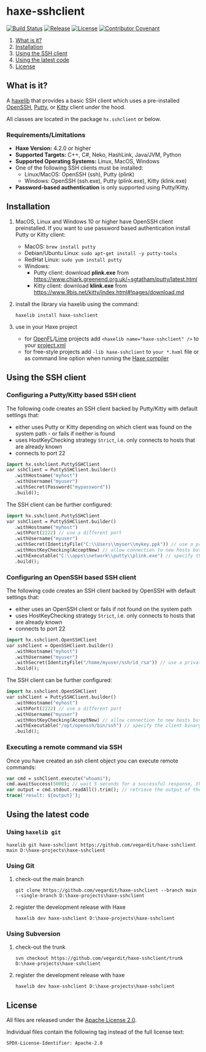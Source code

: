 # haxe-sshclient

[![Build Status](https://github.com/vegardit/haxe-sshclient/workflows/Build/badge.svg "GitHub Actions")](https://github.com/vegardit/haxe-sshclient/actions?query=workflow%3A%22Build%22)
[![Release](https://img.shields.io/github/release/vegardit/haxe-sshclient.svg)](http://lib.haxe.org/p/haxe-sshclient)
[![License](https://img.shields.io/github/license/vegardit/haxe-sshclient.svg?label=license)](#license)
[![Contributor Covenant](https://img.shields.io/badge/Contributor%20Covenant-v2.0%20adopted-ff69b4.svg)](CODE_OF_CONDUCT.md)

1. [What is it?](#what-is-it)
1. [Installation](#installation)
1. [Using the SSH client](#usage)
1. [Using the latest code](#latest)
1. [License](#license)

## <a name="what-is-it"></a>What is it?

A [haxelib](http://lib.haxe.org/documentation/using-haxelib/) that provides a basic SSH client which uses a pre-installed
[OpenSSH](https://www.openssh.com/), [Putty](https://www.chiark.greenend.org.uk/~sgtatham/putty/), or [Kitty](https://www.9bis.net/kitty/index.html) client under the hood.

All classes are located in the package `hx.sshclient` or below.


### Requirements/Limitations

- **Haxe Version:** 4.2.0 or higher
- **Supported Targets:** C++, C#, Neko, HashLink, Java/JVM, Python
- **Supported Operating Systems:** Linux, MacOS, Windows
- One of the following SSH clients must be installed:
  - Linux/MacOS: OpenSSH (ssh), Putty (plink)
  - Windows: OpenSSH (ssh.exe), Putty (plink.exe), Kitty (klink.exe)
- **Password-based authentication** is only supported using Putty/Kitty.

## <a name="installation"></a>Installation

1. MacOS, Linux and Windows 10 or higher have OpenSSH client preinstalled. If you want to use password based authentication install Putty or Kitty client:
   - MacOS: `brew install putty`
   - Debian/Ubuntu Linux: `sudo apt-get install -y putty-tools`
   - RedHat Linux: `sudo yum install putty`
   - Windows:
     - Putty client: download **plink.exe** from https://www.chiark.greenend.org.uk/~sgtatham/putty/latest.html
     - Kitty client: download **klink.exe** from https://www.9bis.net/kitty/index.html#!pages/download.md

1. install the library via haxelib using the command:
    ```
    haxelib install haxe-sshclient
    ```

1. use in your Haxe project

   - for [OpenFL](http://www.openfl.org/)/[Lime](https://github.com/openfl/lime) projects add `<haxelib name="haxe-sshclient" />` to your [project.xml](http://www.openfl.org/documentation/projects/project-files/xml-format/)
   - for free-style projects add `-lib haxe-sshclient`  to `your *.hxml` file or as command line option when running the [Haxe compiler](http://haxe.org/manual/compiler-usage.html)


## <a name="usage"></a>Using the SSH client

### Configuring a Putty/Kitty based SSH client

The following code creates an SSH client backed by Putty/Kitty with default settings that:
- either uses Putty or Kitty depending on which client was found on the system path - or fails if neither is found
- uses HostKeyChecking strategy `Strict`, i.e. only connects to hosts that are already known
- connects to port 22
```haxe
import hx.sshclient.PuttySSHClient
var sshClient = PuttySSHClient.builder()
   .withHostname("myhost")
   .withUsername("myuser")
   .withSecret(Password("mypassword"))
   .build();
```

The SSH client can be further configured:
```haxe
import hx.sshclient.PuttySSHClient
var sshClient = PuttySSHClient.builder()
   .withHostname("myhost")
   .withPort(2222) // use a different port
   .withUsername("myuser")
   .withSecret(IdentityFile("C:\\Users\\myser\\mykey.ppk")) // use a private key for autentication
   .withHostKeyChecking(AcceptNew) // allow connection to new hosts but prevent connections to known hosts with mismatching host keys
   .withExecutable("C:\\apps\\network\\putty\\plink.exe") // specify the client binary to be used
   .build();
```

### Configuring an OpenSSH based SSH client
The following code creates an SSH client backed by OpenSSH with default settings that:
- either uses an OpenSSH client or fails if not found on the system path
- uses HostKeyChecking strategy `Strict`, i.e. only connects to hosts that are already known
- connects to port 22
```haxe
import hx.sshclient.OpenSSHClient
var sshClient = OpenSSHClient.builder()
   .withHostname("myhost")
   .withUsername("myuser")
   .withSecret(IdentityFile("/home/myuser/ssh/id_rsa")) // use a private key for authentication
   .build();
```

The SSH client can be further configured:
```haxe
import hx.sshclient.OpenSSHClient
var sshClient = PuttySSHClient.builder()
   .withHostname("myhost")
   .withPort(2222) // use a different port
   .withUsername("myuser")
   .withHostKeyChecking(AcceptNew) // allow connection to new hosts but prevent connections to known hosts with mismatching host keys
   .withExecutable("/opt/openssh/bin/ssh") // specify the client binary to be used
   .build();
```

### Executing a remote command via SSH

Once you have created an ssh client object you can execute remote commands:
```haxe
var cmd = sshClient.execute("whoami");
cmd.awaitSuccess(5000); // wait 5 seconds for a successful response, throws an exception otherwise
var output = cmd.stdout.readAll().trim(); // retrieve the output of the executed command
trace('result: ${output}');
```


## <a name="latest"></a>Using the latest code

### Using `haxelib git`

```
haxelib git haxe-sshclient https://github.com/vegardit/haxe-sshclient main D:\haxe-projects\haxe-sshclient
```

###  Using Git

1. check-out the main branch
    ```
    git clone https://github.com/vegardit/haxe-sshclient --branch main --single-branch D:\haxe-projects\haxe-sshclient
    ```

2. register the development release with Haxe
    ```
    haxelib dev haxe-sshclient D:\haxe-projects\haxe-sshclient
    ```

###  Using Subversion

1. check-out the trunk
    ```
    svn checkout https://github.com/vegardit/haxe-sshclient/trunk D:\haxe-projects\haxe-sshclient
    ```

2. register the development release with haxe
    ```
    haxelib dev haxe-sshclient D:\haxe-projects\haxe-sshclient
    ```


## <a name="license"></a>License

All files are released under the [Apache License 2.0](LICENSE.txt).

Individual files contain the following tag instead of the full license text:
```
SPDX-License-Identifier: Apache-2.0
```
